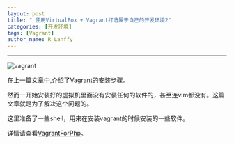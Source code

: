 ```yaml
---
layout: post
title: " 使用VirtualBox + Vagrant打造属于自己的开发环境2"
categories: [开发环境]
tags: [Vagrant]
author_name: R_Lanffy
---
```

---

![vagrant](http://sfault-image.b0.upaiyun.com/c1/eb/c1eb8c927b0b255d6de2532ae2564877)

在[上一篇](http://lanffy.github.io/2015/09/28/使用virtualbox_+_vagrant打造属于自己的开发环境1)文章中,介绍了Vagrant的安装步骤。

然而一开始安装好的虚拟机里面没有安装任何的软件的，甚至连vim都没有。这篇文章就是为了解决这个问题的。

这里准备了一些shell，用来在安装vagrant的时候安装的一些软件。

详情请查看[VagrantForPhp](https://github.com/lanffy/VagrantForPhp)。
